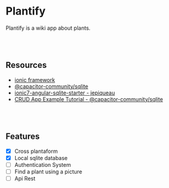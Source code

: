 # Plantify
Plantify is a wiki app about plants.

</br>
</br>

## Resources
- [ionic framework](https://ionicframework.com)
- [@capacitor-community/sqlite](https://github.com/capacitor-community/sqlite)
- [ionic7-angular-sqlite-starter - jepiqueau](https://github.com/jepiqueau/ionic7-angular-sqlite-starter)
- [CRUD App Example Tutorial - @capacitor-community/sqlite](https://jepiqueau.github.io/2023/08/26/Ionic7Angular-SQLite-CRUD-App.html)

</br>
</br>

## Features
- [x] Cross plantaform
- [x] Local sqlite database
- [ ] Authentication System
- [ ] Find a plant using a picture
- [ ] Api Rest

</br>
</br>
